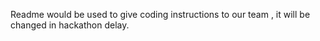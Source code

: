 Readme would be used to give coding instructions to our team , it will be changed in hackathon delay. 
